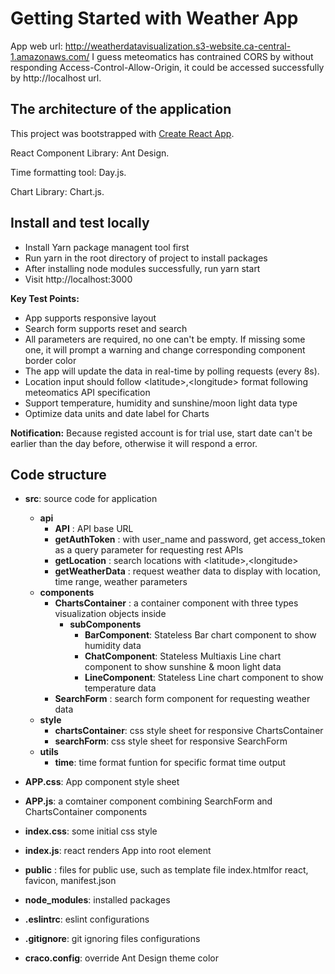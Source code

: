 # Getting Started with Weather App

App web url:
<http://weatherdatavisualization.s3-website.ca-central-1.amazonaws.com/>
I guess meteomatics has contrained CORS by without responding Access-Control-Allow-Origin, it could be accessed successfully by http://localhost url.
## The architecture of the application

This project was bootstrapped with [Create React App](https://github.com/facebook/create-react-app).

React Component Library: Ant Design.

Time formatting tool: Day.js.

Chart Library: Chart.js.

## Install and test locally

- Install Yarn package managent tool first
- Run yarn in the root directory of project to install packages
- After installing node modules successfully, run yarn start
- Visit http://localhost:3000

**Key Test Points:**

- App supports responsive layout
- Search form supports reset and search
- All parameters are required, no one can\'t be empty. If missing some one, it will prompt a warning and change corresponding component border color
- The app will update the data in real-time by polling requests (every 8s).
- Location input should follow \<latitude\>,\<longitude\> format following meteomatics API specification
- Support temperature, humidity and sunshine/moon light data type
- Optimize data units and date label for Charts

**Notification:** Because registed account is for trial use, start date can\'t be earlier than the day before, otherwise it will respond a error.

## Code structure

- **src**: source code for application
  - **api**
    - **API** : API base URL
    - **getAuthToken** : with user_name and password, get access_token as a query parameter for requesting rest APIs
    - **getLocation** : search locations with \<latitude\>,\<longitude\>
    - **getWeatherData** : request weather data to display with location, time range, weather parameters
  - **components**
    - **ChartsContainer** : a container component with three types visualization objects inside
      - **subComponents**
        - **BarComponent**: Stateless Bar chart component to show humidity data
        - **ChatComponent**: Stateless Multiaxis Line chart component to show sunshine & moon light data
        - **LineComponent**: Stateless Line chart component to show temperature data
    - **SearchForm** : search form component for requesting weather data
  - **style**
    - **chartsContainer**: css style sheet for responsive ChartsContainer
    - **searchForm**: css style sheet for responsive SearchForm
  - **utils**
    - **time**: time format funtion for specific format time output

- **APP.css**: App component style sheet
- **APP.js**: a comtainer component combining SearchForm and ChartsContainer components

- **index.css**: some initial css style
- **index.js**: react renders App into root element

- **public** : files for public use, such as template file index.htmlfor react, favicon, manifest.json

- **node_modules**: installed packages

- **.eslintrc**: eslint configurations
- **.gitignore**: git ignoring files configurations

- **craco.config**: override Ant Design theme color
